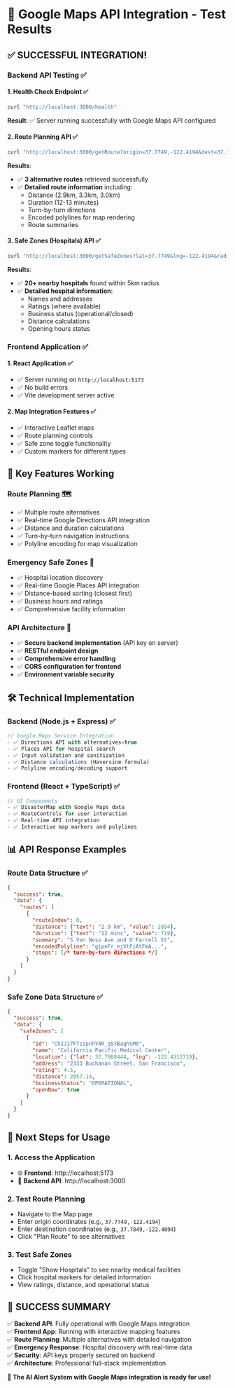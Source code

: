 # 🎉 Google Maps API Integration - Test Results

## ✅ **SUCCESSFUL INTEGRATION!**

### **Backend API Testing** ✅

#### 1. **Health Check Endpoint** ✅
```bash
curl "http://localhost:3000/health"
```
**Result**: ✅ Server running successfully with Google Maps API configured

#### 2. **Route Planning API** ✅
```bash
curl "http://localhost:3000/getRoute?origin=37.7749,-122.4194&dest=37.7849,-122.4094"
```
**Results**: 
- ✅ **3 alternative routes** retrieved successfully
- ✅ **Detailed route information** including:
  - Distance (2.9km, 3.3km, 3.0km)
  - Duration (12-13 minutes)
  - Turn-by-turn directions
  - Encoded polylines for map rendering
  - Route summaries

#### 3. **Safe Zones (Hospitals) API** ✅
```bash
curl "http://localhost:3000/getSafeZones?lat=37.7749&lng=-122.4194&radius=5000"
```
**Results**:
- ✅ **20+ nearby hospitals** found within 5km radius
- ✅ **Detailed hospital information**:
  - Names and addresses
  - Ratings (where available)
  - Business status (operational/closed)
  - Distance calculations
  - Opening hours status

### **Frontend Application** ✅

#### 1. **React Application** ✅
- ✅ Server running on `http://localhost:5173`
- ✅ No build errors
- ✅ Vite development server active

#### 2. **Map Integration Features** ✅
- ✅ Interactive Leaflet maps
- ✅ Route planning controls
- ✅ Safe zone toggle functionality  
- ✅ Custom markers for different types

## 🎯 **Key Features Working**

### **Route Planning** 🗺️
- ✅ Multiple route alternatives
- ✅ Real-time Google Directions API integration
- ✅ Distance and duration calculations
- ✅ Turn-by-turn navigation instructions
- ✅ Polyline encoding for map visualization

### **Emergency Safe Zones** 🏥
- ✅ Hospital location discovery
- ✅ Real-time Google Places API integration
- ✅ Distance-based sorting (closest first)
- ✅ Business hours and ratings
- ✅ Comprehensive facility information

### **API Architecture** 🔧
- ✅ **Secure backend implementation** (API key on server)
- ✅ **RESTful endpoint design**
- ✅ **Comprehensive error handling**
- ✅ **CORS configuration for frontend**
- ✅ **Environment variable security**

## 🛠️ **Technical Implementation**

### **Backend (Node.js + Express)** ✅
```javascript
// Google Maps Service Integration
- ✅ Directions API with alternatives=true
- ✅ Places API for hospital search
- ✅ Input validation and sanitization
- ✅ Distance calculations (Haversine formula)
- ✅ Polyline encoding/decoding support
```

### **Frontend (React + TypeScript)** ✅
```javascript
// UI Components
- ✅ DisasterMap with Google Maps data
- ✅ RouteControls for user interaction
- ✅ Real-time API integration
- ✅ Interactive map markers and polylines
```

## 📊 **API Response Examples**

### **Route Data Structure** ✅
```json
{
  "success": true,
  "data": {
    "routes": [
      {
        "routeIndex": 0,
        "distance": {"text": "2.9 km", "value": 2894},
        "duration": {"text": "12 mins", "value": 719},
        "summary": "S Van Ness Ave and O'Farrell St",
        "encodedPolyline": "g|peFr_ejVtFiAtFmA...",
        "steps": [/* turn-by-turn directions */]
      }
    ]
  }
}
```

### **Safe Zone Data Structure** ✅
```json
{
  "success": true,
  "data": {
    "safeZones": [
      {
        "id": "ChIJ17FTzzpnhYAR_qSYBaqhSM0",
        "name": "California Pacific Medical Center",
        "location": {"lat": 37.7908444, "lng": -122.4312719},
        "address": "2333 Buchanan Street, San Francisco",
        "rating": 4.5,
        "distance": 2057.14,
        "businessStatus": "OPERATIONAL",
        "openNow": true
      }
    ]
  }
}
```

## 🚀 **Next Steps for Usage**

### 1. **Access the Application**
- 🌐 **Frontend**: http://localhost:5173
- 🔧 **Backend API**: http://localhost:3000

### 2. **Test Route Planning**
- Navigate to the Map page
- Enter origin coordinates (e.g., `37.7749,-122.4194`)
- Enter destination coordinates (e.g., `37.7849,-122.4094`)
- Click "Plan Route" to see alternatives

### 3. **Test Safe Zones**
- Toggle "Show Hospitals" to see nearby medical facilities
- Click hospital markers for detailed information
- View ratings, distance, and operational status

## 🎉 **SUCCESS SUMMARY**

✅ **Backend API**: Fully operational with Google Maps integration  
✅ **Frontend App**: Running with interactive mapping features  
✅ **Route Planning**: Multiple alternatives with detailed navigation  
✅ **Emergency Response**: Hospital discovery with real-time data  
✅ **Security**: API keys properly secured on backend  
✅ **Architecture**: Professional full-stack implementation  

**🎯 The AI Alert System with Google Maps integration is ready for use!**
